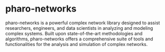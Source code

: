 # pharo-networks
pharo-networks is a powerful complex network library designed to assist researchers, engineers, and data scientists in analyzing and modeling complex systems. Built upon state-of-the-art methodologies and algorithms, pharo-networks offers a comprehensive suite of tools and functionalities for the analysis and simulation of complex networks.
